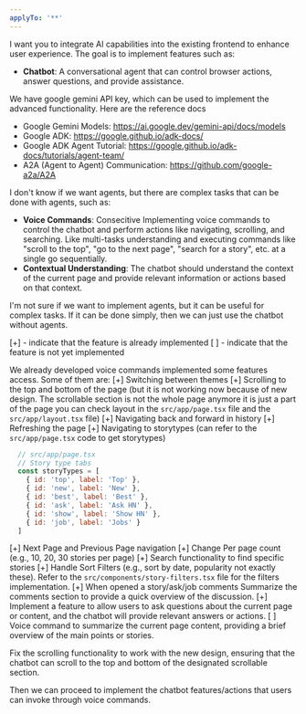 ```yaml
---
applyTo: '**'
---
```


I want you to integrate AI capabilities into the existing frontend to enhance user experience. The goal is to implement features such as:
- **Chatbot**: A conversational agent that can control browser actions, answer questions, and provide assistance.

We have google gemini API key, which can be used to implement the advanced functionality. 
Here are the reference docs
- Google Gemini Models: https://ai.google.dev/gemini-api/docs/models
- Google ADK: https://google.github.io/adk-docs/
- Google ADK Agent Tutorial: https://google.github.io/adk-docs/tutorials/agent-team/
- A2A (Agent to Agent) Communication: https://github.com/google-a2a/A2A

I don't know if we want agents, but there are complex tasks that can be done with agents, such as:
- **Voice Commands**: Consecitive Implementing voice commands to control the chatbot and perform actions like navigating, scrolling, and searching. Like multi-tasks understanding and executing commands like "scroll to the top", "go to the next page", "search for a story", etc. at a single go sequentially.
- **Contextual Understanding**: The chatbot should understand the context of the current page and provide relevant information or actions based on that context. 

I'm not sure if we want to implement agents, but it can be useful for complex tasks. If it can be done simply, then we can just use the chatbot without agents.

[+] - indicate that the feature is already implemented
[ ] - indicate that the feature is not yet implemented

We already developed voice commands implemented some features access. Some of them are:
[+] Switching between themes
[+] Scrolling to the top and bottom of the page (but it is not working now because of new design. The scrollable section is not the whole page anymore it is just a part of the page you can check layout in the `src/app/page.tsx` file and the `src/app/layout.tsx` file)
[+] Navigating back and forward in history
[+] Refreshing the page
[+] Navigating to storytypes (can refer to the `src/app/page.tsx` code to get storytypes)
```javascript
  // src/app/page.tsx
  // Story type tabs
  const storyTypes = [
    { id: 'top', label: 'Top' },
    { id: 'new', label: 'New' },
    { id: 'best', label: 'Best' },
    { id: 'ask', label: 'Ask HN' },
    { id: 'show', label: 'Show HN' },
    { id: 'job', label: 'Jobs' }
  ]
```
[+] Next Page and Previous Page navigation 
[+] Change Per page count (e.g., 10, 20, 30 stories per page)
[+] Search functionality to find specific stories
[+] Handle Sort Filters (e.g., sort by date, popularity not exactly these). Refer to the `src/components/story-filters.tsx` file for the filters implementation.
[+] When opened a story/ask/job comments Summarize the comments section to provide a quick overview of the discussion.
[+] Implement a feature to allow users to ask questions about the current page or content, and the chatbot will provide relevant answers or actions.
[ ] Voice command to summarize the current page content, providing a brief overview of the main points or stories.

Fix the scrolling functionality to work with the new design, ensuring that the chatbot can scroll to the top and bottom of the designated scrollable section.

Then we can proceed to implement the chatbot features/actions that users can invoke through voice commands.